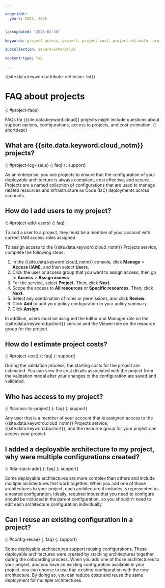 ```yaml
---

copyright:
  years: 2022, 2025


lastupdated: "2025-04-30"

keywords: project access, project, project cost, project estimate, project users

subcollection: secure-enterprise

content-type: faq

---
```


{{site.data.keyword.attribute-definition-list}}

# FAQ about projects
{: #project-faqs}

FAQs for {{site.data.keyword.cloud}} projects might include questions about support options, configurations, access to projects, and cost estimation.
{: shortdesc}

## What are {{site.data.keyword.cloud_notm}} projects?
{: #project-log-issue}
{: faq}
{: support}

As an enterprise, you use projects to ensure that the configuration of your deployable architecture is always compliant, cost effective, and secure. Projects are a named collection of configurations that are used to manage related resources and Infrastructure as Code (IaC) deployments across accounts.

## How do I add users to my project?
{: #project-add-users}
{: faq}

To add a user to a project, they must be a member of your account with correct IAM access roles assigned.

To assign access to the {{site.data.keyword.cloud_notm}} Projects service, complete the following steps:

1. In the {{site.data.keyword.cloud_notm}} console, click **Manage** > **Access (IAM)**, and then select **Users**.
1. Click the user or access group that you want to assign access, then go to **Access** > **Assign access**.
1. For the service, select **Project**. Then, click **Next**.
1. Scope the access to **All resources** or **Specific resources**. Then, click **Next**.
1. Select any combination of roles or permissions, and click **Review**.
1. Click **Add** to add your policy configuration to your policy summary.
1. Click **Assign**.

In addition, users must be assigned the Editor and Manager role on the {{site.data.keyword.bpshort}} service and the Viewer role on the resource group for the project.

## How do I estimate project costs?
{: #project-cost}
{: faq}
{: support}

During the validation process, the starting costs for the project are estimated. You can view the cost details associated with the project from the validation modal after your changes to the configuration are saved and validated.

## Who has access to my project?
{: #access-to-project}
{: faq}
{: support}

Any user that is a member of your account that is assigned access to the {{site.data.keyword.cloud_notm}} Projects service, {{site.data.keyword.bpshort}}, and the resource group for your project can access your project.

## I added a deployable architecture to my project, why were multiple configurations created? 
{: #da-stack-add}
{: faq}
{: support}

Some deployable architectures are more complex than others and include multiple architectures that work together. When you add one of those architectures to your project, each architecture it includes is represented as a nested configuration. Ideally, required inputs that you need to configure should be included in the parent configuration, so you shouldn't need to edit each architecture configuration individually.

## Can I reuse an existing configuration in a project? 
{: #config-reuse}
{: faq}
{: support}

Some deployable architectures support reusing configurations. These deployable architectures were created by stacking architectures together during the onboarding process. When you add one of those architectures to your project, and you have an existing configuration available in your project, you can choose to use that existing configuration with the new architecture. By doing so, you can reduce costs and reuse the same deployment for multiple architectures. 

